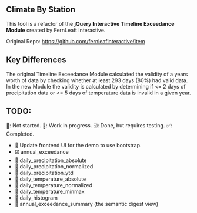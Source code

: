 ## Climate By Station

This tool is a refactor of the <strong>jQuery Interactive Timeline Exceedance Module</strong> created by FernLeaft Interactive.

Original Repo: https://github.com/fernleafinteractive/item

## Key Differences

The original Timeline Exceedance Module calculated the validity of a years worth of data by checking
whether at least 293 days (80%) had valid data. In the new Module the validity is calculated by determining if <= 2 days of precipitation data or <= 5 days of temperature data is invalid in a given year.

## TODO:
🔲: Not started.
🚧: Work in progress.
☑️: Done, but requires testing.
✅: Completed.
* 🚧 Update frontend UI for the demo to use bootstrap.
* ☑️ annual_exceedance
* 🚧 daily_precipitation_absolute
* 🔲 daily_precipitation_normalized
* 🔲 daily_precipitation_ytd
* 🚧 daily_temperature_absolute
* 🔲 daily_temperature_normalized
* 🔲 daily_temperature_minmax
* 🔲 daily_histogram
* 🔲 annual_exceedance_summary (the semantic digest view)
